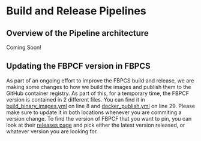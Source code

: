 # Build and Release Pipelines

## Overview of the Pipeline architecture
Coming Soon!

## Updating the FBPCF version in FBPCS
As part of an ongoing effort to improve the FBPCS build and release, we are making some changes to how we build the images and publish them to the GitHub container registry. As part of this, for a temporary time, the FBPCF version is contained in 2 different files. You can find it in [build_binary_images.yml](build_binary_images.yml) on line 8 and [docker_publish.yml](docker_publish.yml) on line 29. Please make sure to update it in both locations whenever you are commiting a version change. To find the version of FBPCF that you want to pin, you can look at their [releases page](https://github.com/facebookresearch/fbpcf/releases) and pick either the latest version released, or whatever version you are looking for.
